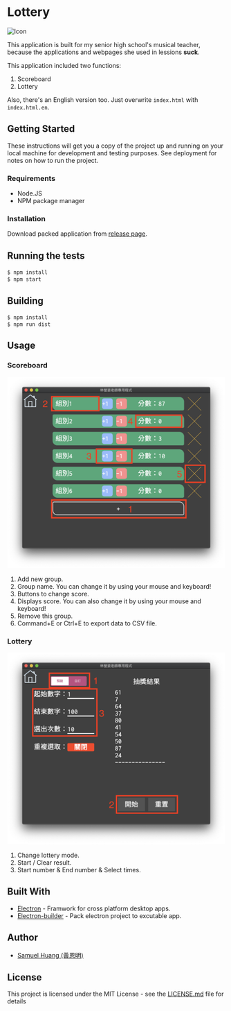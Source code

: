 # Lottery
![Icon](icon.ico)

This application is built for my senior high school's musical teacher, because the applications and webpages she used in lessions **suck**.  

This application included two functions:

1. Scoreboard
2. Lottery

Also, there's an English version too. Just overwrite `index.html` with `index.html.en`.

## Getting Started

These instructions will get you a copy of the project up and running on your local machine for development and testing purposes. See deployment for notes on how to run the project.  

### Requirements

* Node.JS
* NPM package manager

### Installation

Download packed application from [release page](https://github.com/samuel21119/Lottery/releases).

## Running the tests

```shell
$ npm install
$ npm start
```

## Building

```shell
$ npm install
$ npm run dist
```



## Usage

### Scoreboard

<img src="screenshots/scoreboard.png" alt="scoreboard" style="zoom:50%;" />

1. Add new group.
2. Group name. You can change it by using your mouse and keyboard!
3. Buttons to change score.
4. Displays score. You can also change it by using your mouse and keyboard!
5. Remove this group.
6. Command+E or Ctrl+E to export data to CSV file.

### Lottery

<img src="screenshots/lottery1.png" alt="lottery1" style="zoom:50%;" />

1. Change lottery mode.
2. Start / Clear result.
3. Start number & End number & Select times.

## Built With

* [Electron](https://electronjs.org/) - Framwork for cross platform desktop apps.
* [Electron-builder](https://github.com/electron-userland/electron-builder) - Pack electron project to excutable app.

## Author

* [Samuel Huang (黃恩明)](https://samuel.nctu.me)

## License

This project is licensed under the MIT License - see the [LICENSE.md](LICENSE.md) file for details